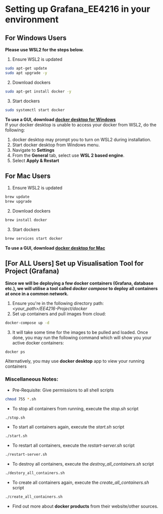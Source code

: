 # Setting up Grafana_EE4216 in your environment
## For Windows Users
**Please use WSL2 for the steps below.**<br>
1. Ensure WSL2 is updated
```bash
sudo apt-get update
sudo apt upgrade -y
```
2. Download dockers
```bash
sudo apt-get install docker -y
```
3. Start dockers
```bash
sudo systemctl start docker
```
**To use a GUI, download [docker desktop for Windows](https://www.docker.com/products/docker-desktop/)**<br>
If your docker desktop is unable to access your docker from WSL2, do the following:
1. docker desktop may prompt you to turn on WSL2 during installation.
2. Start docker desktop from Windows menu.
3. Navigate to **Settings**
4. From the **General** tab, select use **WSL 2 based engine**.
5. Select **Apply & Restart**
## For Mac Users
1. Ensure WSL2 is updated
```bash
brew update
brew upgrade
```
2. Download dockers
```bash
brew install docker
```
3. Start dockers
```bash
brew services start docker
```
**To use a GUI, download [docker desktop for Mac](https://www.docker.com/products/docker-desktop/)**<br>
## [For ALL Users] Set up Visualisation Tool for Project (Grafana)
**Since we will be deploying a few docker containers (Grafana, database etc.), we will utilise a tool called *docker compose* to deploy all containers at once in a common network.**<br>
1. Ensure you're in the following directory path:<br>
*<your_path>/EE4216-Project/docker*
2. Set up containers and pull images from cloud:
```bash
docker-compose up -d
```
3. It will take some time for the images to be pulled and loaded. Once done, you may run the following command which will show you your active docker containers:
```bash
docker ps
```
Alternatively, you may use **docker desktop** app to view your running containers
### Miscellaneous Notes:
- Pre-Requisite: Give permissions to all shell scripts
```bash
chmod 755 *.sh
```
- To stop all containers from running, execute the *stop.sh* script
```bash
./stop.sh
```
- To start all containers again, execute the *start.sh* script
```bash
./start.sh
```
- To restart all containers, execute the *restart-server.sh* script
```bash
./restart-server.sh
```
- To destroy all containers, execute the *destroy_all_containers.sh* script
```bash
./destory_all_containers.sh
```
- To create all containers again, execute the *create_all_containers.sh* script
```bash
./create_all_containers.sh
```
- Find out more about **docker products** from their website/other sources.